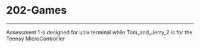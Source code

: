 # 202-Games
---
Assessment 1 is designed for unix terminal while Tom_and_Jerry_2 is for the Teensy MicroControlller
